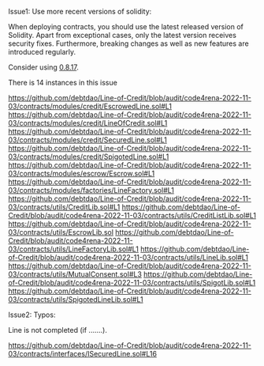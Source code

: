 Issue1: Use more recent versions of solidity:

When deploying contracts, you should use the latest released version of Solidity. Apart from exceptional cases, only the latest version receives security fixes. Furthermore, breaking changes as well as new features are introduced regularly.

Consider using [ 0.8.17](https://github.com/ethereum/solidity/releases/tag/v0.8.17).

There is 14 instances in this issue

https://github.com/debtdao/Line-of-Credit/blob/audit/code4rena-2022-11-03/contracts/modules/credit/EscrowedLine.sol#L1
https://github.com/debtdao/Line-of-Credit/blob/audit/code4rena-2022-11-03/contracts/modules/credit/LineOfCredit.sol#L1
https://github.com/debtdao/Line-of-Credit/blob/audit/code4rena-2022-11-03/contracts/modules/credit/SecuredLine.sol#L1
https://github.com/debtdao/Line-of-Credit/blob/audit/code4rena-2022-11-03/contracts/modules/credit/SpigotedLine.sol#L1
https://github.com/debtdao/Line-of-Credit/blob/audit/code4rena-2022-11-03/contracts/modules/escrow/Escrow.sol#L1
https://github.com/debtdao/Line-of-Credit/blob/audit/code4rena-2022-11-03/contracts/modules/factories/LineFactory.sol#L1
https://github.com/debtdao/Line-of-Credit/blob/audit/code4rena-2022-11-03/contracts/utils/CreditLib.sol#L1
https://github.com/debtdao/Line-of-Credit/blob/audit/code4rena-2022-11-03/contracts/utils/CreditListLib.sol#L1
https://github.com/debtdao/Line-of-Credit/blob/audit/code4rena-2022-11-03/contracts/utils/EscrowLib.sol
https://github.com/debtdao/Line-of-Credit/blob/audit/code4rena-2022-11-03/contracts/utils/LineFactoryLib.sol#L1
https://github.com/debtdao/Line-of-Credit/blob/audit/code4rena-2022-11-03/contracts/utils/LineLib.sol#L1
https://github.com/debtdao/Line-of-Credit/blob/audit/code4rena-2022-11-03/contracts/utils/MutualConsent.sol#L3
https://github.com/debtdao/Line-of-Credit/blob/audit/code4rena-2022-11-03/contracts/utils/SpigotLib.sol#L1
https://github.com/debtdao/Line-of-Credit/blob/audit/code4rena-2022-11-03/contracts/utils/SpigotedLineLib.sol#L1

Issue2: Typos:

Line is not completed (if .......).

https://github.com/debtdao/Line-of-Credit/blob/audit/code4rena-2022-11-03/contracts/interfaces/ISecuredLine.sol#L16


